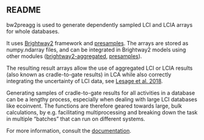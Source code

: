 README
--------

bw2preagg is used to generate dependently sampled LCI and LCIA arrays for whole databases.

It uses [Brightway2](http://brightway.dev/) framework and [presamples](https://presamples.readthedocs.io/en/latest/). 
The arrays are stored as numpy.ndarray files, and can be integrated in Brightway2 models using other modules ([brightway2-aggregated](https://github.com/CIRAIG/brightway2-aggregated), [presamples]((https://presamples.readthedocs.io/en/latest/))).

The resulting result arrays allow the use of aggregated LCI or LCIA results (also known as cradle-to-gate results) in LCA while also correctly integrating the uncertainty of LCI data, see [Lesage et al. 2018](https://doi.org/10.1007/s11367-018-1444-x).

Generating samples of cradle-to-gate results for all activities in a database can be a lengthy process, especially when dealing with large LCI databases like ecoinvent. 
The functions are therefore geared towards large, bulk calculations, by e.g. facilitating multiprocessing and breaking down the task in multiple “batches” that can run on different systems.

For more information, consult the [documentation](https://bw2preagg.readthedocs.io/en/latest/). 